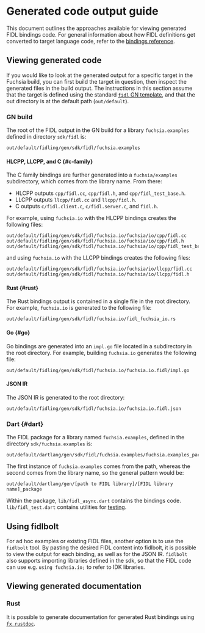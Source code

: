 # Generated code output guide

This document outlines the approaches available for viewing generated FIDL
bindings code. For general information about how FIDL definitions get converted
to target language code, refer to the [bindings reference][bindings-ref].

## Viewing generated code

If you would like to look at the generated output for a specific target in the
Fuchsia build, you can first build the target in question, then inspect the
generated files in the build output. The instructions in this section assume
that the target is defined using the standard [`fidl` GN template][fidl-gn],
and that the out directory is at the default path (`out/default`).

### GN build

The root of the FIDL output in the GN build for a library `fuchsia.examples` defined in
directory `sdk/fidl` is:

    out/default/fidling/gen/sdk/fidl/fuchsia.examples

#### HLCPP, LLCPP, and C {#c-family}

The C family bindings are further generated into a `fuchsia/examples` subdirectory, which comes from the library name. From
there:

- HLCPP outputs `cpp/fidl.cc`, `cpp/fidl.h`, and `cpp/fidl_test_base.h`.
- LLCPP outputs `llcpp/fidl.cc` and `llcpp/fidl.h`.
- C outputs `c/fidl.client.c`, `c/fidl.server.c`, and `fidl.h`.

For example, using `fuchsia.io` with the HLCPP bindings creates the
following files:

    out/default/fidling/gen/sdk/fidl/fuchsia.io/fuchsia/io/cpp/fidl.cc
    out/default/fidling/gen/sdk/fidl/fuchsia.io/fuchsia/io/cpp/fidl.h
    out/default/fidling/gen/sdk/fidl/fuchsia.io/fuchsia/io/cpp/fidl_test_base.h

and using `fuchsia.io` with the LLCPP bindings creates the following files:

    out/default/fidling/gen/sdk/fidl/fuchsia.io/fuchsia/io/llcpp/fidl.cc
    out/default/fidling/gen/sdk/fidl/fuchsia.io/fuchsia/io/llcpp/fidl.h

#### Rust {#rust}

The Rust bindings output is contained in a single file in the root directory.
For example, `fuchsia.io` is generated to the following file:

    out/default/fidling/gen/sdk/fidl/fuchsia.io/fidl_fuchsia_io.rs

#### Go {#go}

Go bindings are generated into an `impl.go` file located in a subdirectory in
the root directory. For example, building `fuchsia.io` generates the following file:

    out/default/fidling/gen/sdk/fidl/fuchsia.io/fuchsia.io.fidl/impl.go

#### JSON IR

The JSON IR is generated to the root directory:

    out/default/fidling/gen/sdk/fidl/fuchsia.io/fuchsia.io.fidl.json

### Dart {#dart}

The FIDL package for a library named `fuchsia.examples`, defined in the directory
`sdk/fuchsia.examples` is:

    out/default/dartlang/gen/sdk/fidl/fuchsia.examples/fuchsia.examples_package

The first instance of `fuchsia.examples` comes from the path, whereas the second
comes from the library name, so the general pattern would be:

    out/default/dartlang/gen/[path to FIDL library]/[FIDL library name]_package

Within the package, `lib/fidl_async.dart` contains the bindings code.
`lib/fidl_test.dart` contains utilities for [testing][dart-testing].

## Using fidlbolt

For ad hoc examples or existing FIDL files, another option is to use the
`fidlbolt` tool. By pasting the desired FIDL content into fidlbolt, it is
possible to view the output for each binding, as well as for the JSON IR.
`fidlbolt` also supports importing libraries defined in the sdk, so that
the FIDL code can use e.g. `using fuchsia.io;` to refer to IDK libraries.

## Viewing generated documentation

### Rust

It is possible to generate documentation for generated Rust bindings using
[`fx rustdoc`][rustdoc].

<!-- xrefs -->
[bindings-ref]: /docs/reference/fidl/bindings/overview.md
[fidl-gn]: /build/fidl/fidl.gni
[rustdoc]: /docs/development/languages/rust/fidl_crates.md#documentation
[dart-testing]: /docs/reference/fidl/bindings/dart-bindings.md#test-scaffolding